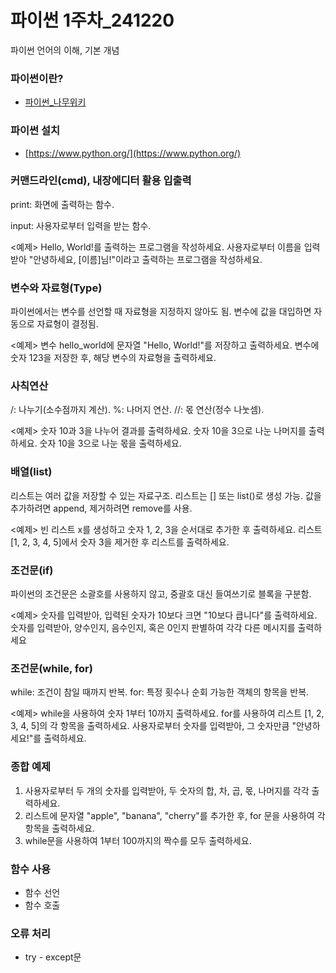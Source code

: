 # 파이썬 1주차_241220
파이썬 언어의 이해, 기본 개념

### 파이썬이란?
- [파이썬_나무위키](https://namu.wiki/w/Python)


### 파이썬 설치
- [https://www.python.org/](https://www.python.org/)

### 커맨드라인(cmd), 내장에디터 활용 입출력
print: 화면에 출력하는 함수.

input: 사용자로부터 입력을 받는 함수.

<예제>
Hello, World!를 출력하는 프로그램을 작성하세요.
사용자로부터 이름을 입력받아 "안녕하세요, [이름]님!"이라고 출력하는 프로그램을 작성하세요.

### 변수와 자료형(Type)
파이썬에서는 변수를 선언할 때 자료형을 지정하지 않아도 됨.
변수에 값을 대입하면 자동으로 자료형이 결정됨.

<예제>
변수 hello_world에 문자열 "Hello, World!"를 저장하고 출력하세요.
변수에 숫자 123을 저장한 후, 해당 변수의 자료형을 출력하세요.

### 사칙연산
/: 나누기(소수점까지 계산).
%: 나머지 연산.
//: 몫 연산(정수 나눗셈).

<예제>
숫자 10과 3을 나누어 결과를 출력하세요.
숫자 10을 3으로 나눈 나머지를 출력하세요.
숫자 10을 3으로 나눈 몫을 출력하세요.

### 배열(list)
리스트는 여러 값을 저장할 수 있는 자료구조.
리스트는 [] 또는 list()로 생성 가능.
값을 추가하려면 append, 제거하려면 remove를 사용.

<예제>
빈 리스트 x를 생성하고 숫자 1, 2, 3을 순서대로 추가한 후 출력하세요.
리스트 [1, 2, 3, 4, 5]에서 숫자 3을 제거한 후 리스트를 출력하세요.

### 조건문(if)
파이썬의 조건문은 소괄호를 사용하지 않고, 중괄호 대신 들여쓰기로 블록을 구분함.

<예제>
숫자를 입력받아, 입력된 숫자가 10보다 크면 "10보다 큽니다"를 출력하세요.
숫자를 입력받아, 양수인지, 음수인지, 혹은 0인지 판별하여 각각 다른 메시지를 출력하세요

### 조건문(while, for)
while: 조건이 참일 때까지 반복.
for: 특정 횟수나 순회 가능한 객체의 항목을 반복.

<예제>
while을 사용하여 숫자 1부터 10까지 출력하세요.
for를 사용하여 리스트 [1, 2, 3, 4, 5]의 각 항목을 출력하세요.
사용자로부터 숫자를 입력받아, 그 숫자만큼 "안녕하세요!"를 출력하세요.

### 종합 예제
1. 사용자로부터 두 개의 숫자를 입력받아, 두 숫자의 합, 차, 곱, 몫, 나머지를 각각 출력하세요.
2. 리스트에 문자열 "apple", "banana", "cherry"를 추가한 후, for 문을 사용하여 각 항목을 출력하세요.
3. while문을 사용하여 1부터 100까지의 짝수를 모두 출력하세요.

### 함수 사용
- 함수 선언
- 함수 호출

### 오류 처리
- try - except문
